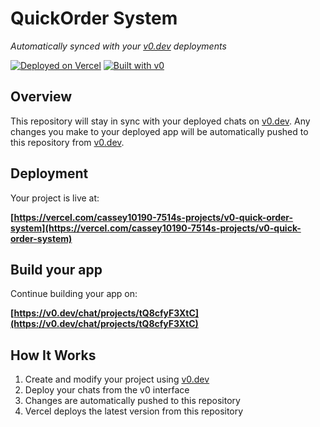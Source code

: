 # QuickOrder System

*Automatically synced with your [v0.dev](https://v0.dev) deployments*

[![Deployed on Vercel](https://img.shields.io/badge/Deployed%20on-Vercel-black?style=for-the-badge&logo=vercel)](https://vercel.com/cassey10190-7514s-projects/v0-quick-order-system)
[![Built with v0](https://img.shields.io/badge/Built%20with-v0.dev-black?style=for-the-badge)](https://v0.dev/chat/projects/tQ8cfyF3XtC)

## Overview

This repository will stay in sync with your deployed chats on [v0.dev](https://v0.dev).
Any changes you make to your deployed app will be automatically pushed to this repository from [v0.dev](https://v0.dev).

## Deployment

Your project is live at:

**[https://vercel.com/cassey10190-7514s-projects/v0-quick-order-system](https://vercel.com/cassey10190-7514s-projects/v0-quick-order-system)**

## Build your app

Continue building your app on:

**[https://v0.dev/chat/projects/tQ8cfyF3XtC](https://v0.dev/chat/projects/tQ8cfyF3XtC)**

## How It Works

1. Create and modify your project using [v0.dev](https://v0.dev)
2. Deploy your chats from the v0 interface
3. Changes are automatically pushed to this repository
4. Vercel deploys the latest version from this repository
